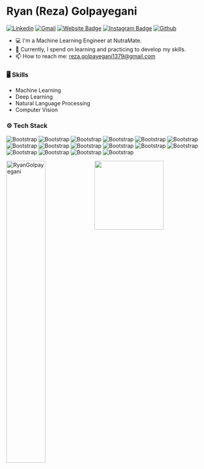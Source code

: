 <h1> Ryan (Reza) Golpayegani </h1>

<!--<a href="https://www.twitter.com/rgolpayegani" target="_blank" rel="noreferrer"><img
src="https://img.shields.io/twitter/follow/rgolpayegani?logo=twitter&style=for-the-badge&color=0891b2&labelColor=1c1917"
/>
-->

<!-- </a> <a href="https://www.github.com/RezaGolpayegani" target="_blank" rel="noreferrer"><img
src="https://img.shields.io/github/followers/RezaGolpayegani?logo=github&style=for-the-badge&color=0891b2&labelColor=1c1917" /></a> -->

<!--[![Hits](https://hits.seeyoufarm.com/api/count/incr/badge.svg?url=https%3A%2F%2Fgithub.com%2FRyanGolpayegani&count_bg=%2379C83D&title_bg=%23555555&icon=&icon_color=%23E7E7E7&title=Profile+Views&edge_flat=false)](https://github.com/RyanGolpayegani)  -->
[![Linkedin](https://img.shields.io/badge/-LinkedIn-blue?style=flat&logo=Linkedin&logoColor=white)](https://www.linkedin.com/in/ryangolpayegani/)
[![Gmail](https://img.shields.io/badge/-Gmail-c14438?style=flat&logo=Gmail&logoColor=white)](mailto:reza.golpayegani1379@gmail.com)
[![Website Badge](https://img.shields.io/badge/-Website-c14438?style=flat&logo=Google-Chrome&logoColor=white&link=https://ryangolpayegani.github.io/)](https://ryangolpayegani.github.io/)
[![Instagram Badge](https://img.shields.io/badge/-Instagram-purple?logo=instagram&logoColor=white&link=https://instagram.com/rezagolpayegani_/)](https://www.instagram.com/rezagolpayegani_)
[![Github](https://img.shields.io/github/followers/RyanGolpayegani?label=Follow&style=social)](https://github.com/RyanGolpayegani)
<!--[![Medium](https://github.com/Rishit-dagli/Rishit-dagli/blob/master/badges/medium.svg)](https://medium.com/@RezaGolpayegani)-->

<!--[![Twitter Badge](https://img.shields.io/badge/-Twitter-1da1f2?labelColor=1da1f2&logo=twitter&logoColor=white&link=https://twitter.com/rgolpayegani)](https://twitter.com/rgolpayegani)-->


  <!--add personal website later (between gmail and medium)-->
<!-- -->



- 💻 I'm a Machine Learning Engineer at NutraMate.
- 🌱 Currently, I spend on learning and practicing to develop my skills.
- 📫 How to reach me: reza.golpayegani1379@gmail.com

<!-- - 👯 I’m open to collaborate on any open-source projects. -->

### 🖥 Skills

- Machine Learning
- Deep Learning
- Natural Language Processing
- Computer Vision
### ⚙️ Tech Stack

![Bootstrap](https://img.shields.io/badge/-Python-05122A?style=flat-square&logo=Python&color=353535) ![Bootstrap](https://img.shields.io/badge/-Docker-05122A?style=flat-square&logo=Docker&color=353535) ![Bootstrap](https://img.shields.io/badge/-Kubernetes-05122A?style=flat-square&logo=Kubernetes&color=353535) ![Bootstrap](https://img.shields.io/badge/-TensorFlow-05122A?style=flat-square&logo=TensorFlow&color=353535) ![Bootstrap](https://img.shields.io/badge/-PyTorch-05122A?style=flat-square&logo=PyTorch&color=353535) ![Bootstrap](https://img.shields.io/badge/-Scikit%20Learn-05122A?style=flat-square&logo=Scikit-Learn&color=353535) ![Bootstrap](https://img.shields.io/badge/-MongoDB-05122A?style=flat-square&logo=MongoDB&color=353535) ![Bootstrap](https://img.shields.io/badge/-MySQL-05122A?style=flat-square&logo=MySQL&color=353535) ![Bootstrap](https://img.shields.io/badge/-PostgreSQL-05122A?style=flat-square&logo=PostgreSQL&color=353535) ![Bootstrap](https://img.shields.io/badge/-Pandas-05122A?style=flat-square&logo=Pandas&color=353535) ![Bootstrap](https://img.shields.io/badge/-Numpy-05122A?style=flat-square&logo=Numpy&color=353535) ![Bootstrap](https://img.shields.io/badge/-Matplotlib-05122A?style=flat-square&logo=Matplotlib&color=353535) ![Bootstrap](https://img.shields.io/badge/-Flask-05122A?style=flat-square&logo=Flask&color=353535) ![Bootstrap](https://img.shields.io/badge/-Django-05122A?style=flat-square&logo=Django&color=353535) ![Bootstrap](https://img.shields.io/badge/-FastAPI-05122A?style=flat-square&logo=FastAPI&color=353535) ![Bootstrap](https://img.shields.io/badge/-Visual%20Studio%20Code-05122A?style=flat-square&logo=Visual-Studio-Code&color=353535)

<!-- - 🤔 -->
<div>
  <img width="45%" align="left" src="https://github-readme-stats.vercel.app/api/top-langs?username=RyanGolpayegani&show_icons=true&locale=en&layout=compact" alt="RyanGolpayegani" />
<!--   <img width="50%"  src="https://github-readme-streak-stats.herokuapp.com/?user=RezaGolpayegani&" alt="RezaGolpayegani" />  -->
  <img height="180em" src="https://github-readme-stats.vercel.app/api/top-langs/?username=RyanGolpayegani&layout=compact&langs_count=8&theme=react&hide_border=true"/>
</div>


